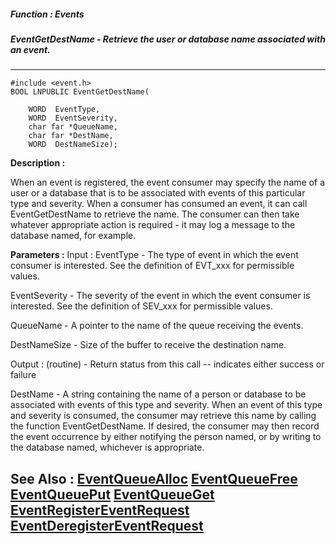 ##### Function : Events
##### EventGetDestName - Retrieve the user or database name associated with an event.
---
```
#include <event.h>
BOOL LNPUBLIC EventGetDestName(

	WORD  EventType,
	WORD  EventSeverity,
	char far *QueueName,
	char far *DestName,
	WORD  DestNameSize);
```
**Description :**

When an event is registered, the event consumer may specify the name of a user 
or a database that is to be associated with events of this particular type and 
severity.  When a consumer has consumed an event, it can call EventGetDestName 
to retrieve the name.  The consumer can then take whatever appropriate action 
is required - it may log a message to the database named, for example.

**Parameters :**
Input :
EventType  -  The type of event in which the event consumer is interested.  See the definition of EVT_xxx for permissible values.

EventSeverity  -  The severity of the event in which the event consumer is interested.  See the definition of SEV_xxx for permissible values.

QueueName  -  A pointer to the name of the queue receiving the events.

DestNameSize  -  Size of the buffer to receive the destination name.

Output :
(routine)  -  Return status from this call -- indicates either success or failure


DestName  -  A string containing the name of a person or database to be associated with events of this type and severity.  When an event of this type and severity is consumed, the consumer may retrieve this name by calling the function EventGetDestName.  If desired, the consumer   may then record the event occurrence by either notifying the person named,  or by writing to the database named, whichever is appropriate.


**See Also :**
[EventQueueAlloc](/reference/Func/EventQueueAlloc)
[EventQueueFree](/reference/Func/EventQueueFree)
[EventQueuePut](/reference/Func/EventQueuePut)
[EventQueueGet](/reference/Func/EventQueueGet)
[EventRegisterEventRequest](/reference/Func/EventRegisterEventRequest)
[EventDeregisterEventRequest](/reference/Func/EventDeregisterEventRequest)
---
